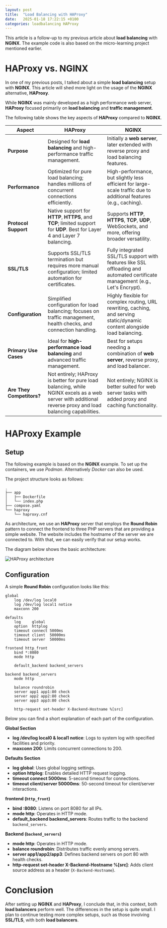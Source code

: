```yaml
---
layout: post
title:  "Load Balancing with HAProxy"
date:   2025-01-18 17:22:15 +0100
categories: loadbalancing HAProxy
---
```


This article is a follow-up to my previous article about **load balancing** with **NGINX**. The example code is also based on the micro-learning project mentioned earlier.

# HAProxy vs. NGINX

In one of my previous posts, I talked about a simple **load balancing** setup with **NGINX**. This article will shed more light on the usage of the **NGINX** alternative, **HAProxy**.

While **NGINX** was mainly developed as a high performance web server, **HAProxy**  focused primarily on **load balancing** and **traffic management**.

The following table shows the key aspects of **HAProxy** compared to **NGINX**.

| **Aspect**          | **HAProxy**                                                | **NGINX**                                                |
|----------------------|-----------------------------------------------------------|----------------------------------------------------------|
| **Purpose**          | Designed for **load balancing** and high-performance traffic management. | Initially a **web server**, later extended with reverse proxy and load balancing features. |
| **Performance**      | Optimized for pure load balancing; handles millions of concurrent connections efficiently. | High-performance, but slightly less efficient for large-scale traffic due to additional features (e.g., caching). |
| **Protocol Support** | Native support for **HTTP**, **HTTPS**, and **TCP**; limited support for **UDP**. Best for Layer 4 and Layer 7 balancing. | Supports **HTTP**, **HTTPS**, **TCP**, **UDP**, WebSockets, and more, offering broader versatility. |
| **SSL/TLS**          | Supports SSL/TLS termination but requires more manual configuration; limited automation for certificates. | Fully integrated SSL/TLS support with features like SSL offloading and automated certificate management (e.g., Let's Encrypt). |
| **Configuration**    | Simplified configuration for load balancing; focuses on traffic management, health checks, and connection handling. | Highly flexible for complex routing, URL rewriting, caching, and serving static/dynamic content alongside load balancing. |
| **Primary Use Cases**| Ideal for **high-performance load balancing** and advanced traffic management. | Best for setups needing a combination of **web server**, reverse proxy, and load balancer. |
| **Are They Competitors?** | Not entirely; HAProxy is better for pure load balancing, while NGINX excels as a web server with additional reverse proxy and load balancing capabilities. | Not entirely; NGINX is better suited for web server tasks with added proxy and caching functionality. |

# HAProxy Example

## Setup

The following example is based on the **NGINX** example. To set up the containers, we use *Podman*. Alternatively *Docker* can also be used. 

The project structure looks as follows:


```
.
├── app
│   ├── Dockerfile
│   └── index.php
├── compose.yaml
└── haproxy
    └── haproxy.cnf
```

As architecture, we use an **HAProxy** server that employs the **Round Robin** pattern to connect the frontend to three PHP servers that are providing a simple website. The website includes the hostname of the server we are connected to. With that, we can easily verify that our setup works.

The diagram below shows the basic architecture:

![HAProxy architecture](https://cdn.uploads.micro.blog/189931/2025/bp9-diagram.png)

## Configuration

A simple **Round Robin** configuration looks like this:

```
global
    log /dev/log local0
    log /dev/log local1 notice
    maxconn 200

defaults
    log     global
    option  httplog
    timeout connect 5000ms
    timeout client  50000ms
    timeout server  50000ms

frontend http_front
    bind *:8080
    mode http

    default_backend backend_servers

backend backend_servers
    mode http

    balance roundrobin
    server app1 app1:80 check
    server app2 app2:80 check
    server app3 app3:80 check

    http-request set-header X-Backend-Hostname %[src]
```

Below you can find a short explanation of each part of the configuration.

**Global Section**
- **log /dev/log local0 & local1 notice**: Logs to system log with specified facilities and priority.
- **maxconn 200**: Limits concurrent connections to 200.

**Defaults Section**
- **log global**: Uses global logging settings.
- **option httplog**: Enables detailed HTTP request logging.
- **timeout connect 5000ms**: 5-second timeout for connections.
- **timeout client/server 50000ms**: 50-second timeout for client/server interactions.

**frontend (`http_front`)**
- **bind :8080**: Listens on port 8080 for all IPs.
- **mode http**: Operates in HTTP mode.
- **default_backend backend_servers**: Routes traffic to the backend `backend_servers`.

**Backend (`backend_servers`)**
- **mode http**: Operates in HTTP mode.
- **balance roundrobin**: Distributes traffic evenly among servers.
- **server app1/app2/app3**: Defines backend servers on port 80 with health checks.
- **http-request set-header X-Backend-Hostname %[src]**: Adds client source address as a header (`X-Backend-Hostname`).

# Conclusion

After setting up **NGINX** and **HAProxy**, I conclude that, in this context, both **load balancers** perform well. The differences in the setup is quite small. I plan to continue testing more complex setups, such as those involving **SSL/TLS**, with both **load balancers**.

 